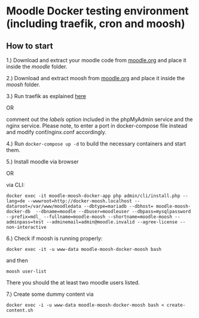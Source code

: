 # Moodle Docker testing environment (including traefik, cron and moosh)
## How to start
1.) Download and extract your moodle code from  [moodle.org](https://download.moodle.org/releases/latest/) and place it inside the *moodle* folder.

2.) Download and extract moosh from  [moodle.org](https://moodle.org/plugins/view.php?id=522) and place it inside the *moosh* folder.

3.) Run traefik as explained [here](https://github.com/Dmfama20/traefik_example) 

OR

comment out the *labels* option included in the phpMyAdmin service and the nginx service. Please note, to enter a port in docker-compose file instead and modify conf/nginx.conf accordingly.

4.) Run ``docker-compose up -d`` to build the necessary containers and start them.

5.) Install moodle via browser 

OR

via CLI:

``docker exec -it moodle-moosh-docker-app php admin/cli/install.php --lang=de --wwwroot=http://docker-moosh.localhost --dataroot=/var/www/moodledata --dbtype=mariadb --dbhost= moodle-moosh-docker-db  --dbname=moodle --dbuser=moodleuser --dbpass=mysqlpassword --prefix=mdl_ --fullname=moodle-moosh --shortname=moodle-moosh --adminpass=test --adminemail=admin@moodle.invalid --agree-license --non-interactive``

6.) Check if moosh is running properly:

``docker exec -it -u www-data moodle-moosh-docker-moosh bash``

and then

``moosh user-list``

There you should the at least two moodle users listed.

7.) Create some dummy content via

``docker exec -i -u www-data moodle-moosh-docker-moosh bash < create-content.sh``


